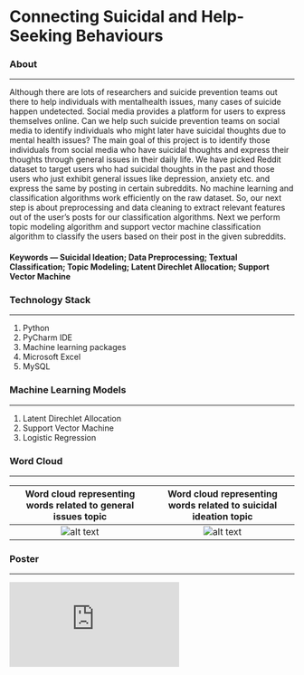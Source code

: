 Connecting Suicidal and Help-Seeking Behaviours
==================================================

### About ###
-----------------------------
Although there are lots of researchers and suicide prevention teams out there to help individuals with mentalhealth issues, many cases of suicide happen undetected. Social media provides a platform for users to express themselves online. Can we help such suicide prevention teams on social media to identify individuals who might later have suicidal thoughts due to mental health issues? The main goal of this project is to identify those individuals from social media who have suicidal thoughts and express their thoughts through general issues in their daily life. We have picked Reddit dataset to target users who had suicidal thoughts in the past and those users who just exhibit general issues like depression, anxiety etc. and express the same by posting in certain subreddits. No machine learning and classification algorithms work efficiently on the raw dataset. So, our next step is about preprocessing and data cleaning to extract relevant features out of the user’s posts for our classification algorithms. Next we perform topic modeling algorithm and support vector machine classification algorithm to classify the users based on their post in the given subreddits.

#### Keywords — Suicidal Ideation; Data Preprocessing; Textual Classification; Topic Modeling; Latent Direchlet Allocation; Support Vector Machine ####

### Technology Stack ### 
-----------------------------
1. Python
2. PyCharm IDE
3. Machine learning packages
4. Microsoft Excel
5. MySQL

### Machine Learning Models ###
-----------------------------
1. Latent Direchlet Allocation 
2. Support Vector Machine
3. Logistic Regression

### Word Cloud ###
-----------------------------

Word cloud representing words related to general issues topic |  Word cloud representing words related to suicidal ideation topic
:-------------------------:|:-------------------------:
![alt text](https://github.com/kushg18/suicidal-ideation-detection/blob/master/bagOfWords/mentalBOW.png)  |  ![alt text](https://github.com/kushg18/suicidal-ideation-detection/blob/master/bagOfWords/suicideBOW.png)

### Poster ###
-----------------------------
![alt text](https://github.com/kushg18/suicidal-ideation-detection/blob/master/poster/poster.pdf)
